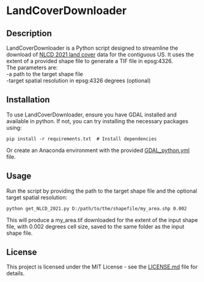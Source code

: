 # LandCoverDownloader

## Description
LandCoverDownloader is a Python script designed to streamline the download of [NLCD 2021 land cover](https://www.mrlc.gov/data/nlcd-2021-land-cover-conus) data for the contiguous US. It uses the extent of a provided shape file to generate a TIF file in epsg:4326.   
The parameters are:   
  -a path to the target shape file    
  -target spatial resolution in epsg:4326 degrees (optional) 

## Installation
To use LandCoverDownloader, ensure you have GDAL installed and available in python. If not, you can try installing the necessary packages using:
```
pip install -r requirements.txt  # Install dependencies
```
Or create an Anaconda environment with the provided [GDAL_python.yml](GDAL_python.yml) file.

## Usage
Run the script by providing the path to the target shape file and the optional target spatial resolution:
```
python get_NLCD_2021.py D:/path/to/the/shapefile/my_area.shp 0.002
```
This will produce a my_area.tif downloaded for the extent of the input shape file, with 0.002 degrees cell size, saved to the same folder as the input shape file.

## License
This project is licensed under the MIT License - see the [LICENSE.md](LICENSE.md) file for details.